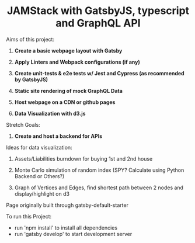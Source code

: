 <h1 align="center">
  JAMStack with GatsbyJS, typescript and GraphQL API
</h1>

Aims of this project:

1. **Create a basic webpage layout with Gatsby**

2. **Apply Linters and Webpack configurations (if any)**

3. **Create unit-tests & e2e tests w/ Jest and Cypress (as recommended by GatsbyJS)**

4. **Static site rendering of mock GraphQL Data**

5. **Host webpage on a CDN or github pages**

6. **Data Visualization with d3.js**

Stretch Goals:

1. **Create and host a backend for APIs**

Ideas for data visualization:

1. Assets/Liabilities burndown for buying 1st and 2nd house

2. Monte Carlo simulation of random index (SPY? Calculate using Python Backend or Others?)

3. Graph of Vertices and Edges, find shortest path between 2 nodes and display/highlight on d3

Page originally built through gatsby-default-starter

To run this Project:

- run 'npm install' to install all dependencies
- run 'gatsby develop' to start development server
